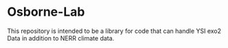 # Osborne-Lab

This repository is intended to be a library for code that can handle YSI exo2 Data in addition to NERR climate data.